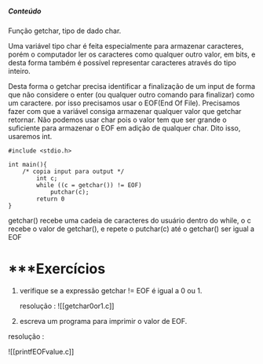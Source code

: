 ##### Conteúdo
Função getchar, tipo de dado char.

Uma variável tipo char é feita especialmente para armazenar caracteres, porém o computador ler os caracteres como qualquer outro valor, em bits, e desta forma também é possível representar caracteres através do tipo inteiro.

Desta forma o getchar precisa identificar a finalização de um input de forma que não considere o enter (ou qualquer outro comando para finalizar)  como um caractere. por isso precisamos usar o EOF(End Of File). Precisamos fazer com que a variável consiga armazenar qualquer valor que getchar retornar. Não podemos usar char pois o valor tem que ser grande o suficiente para armazenar o EOF em adição de qualquer char. Dito isso, usaremos int.

```
#include <stdio.h>

int main(){
	/* copia input para output */
		int c;
		while ((c = getchar()) != EOF)
			putchar(c);
		return 0
}
```

getchar() recebe uma cadeia de caracteres do usuário
dentro do while, o c recebe o valor de getchar(), e repete o putchar(c) até o getchar() ser igual a EOF

# ***Exercícios

1. verifique se a expressão getchar != EOF é igual a 0 ou 1.

	resolução : ![[getchar0or1.c]]

2. escreva um programa para imprimir o valor de EOF.

resolução : 

![[printfEOFvalue.c]]